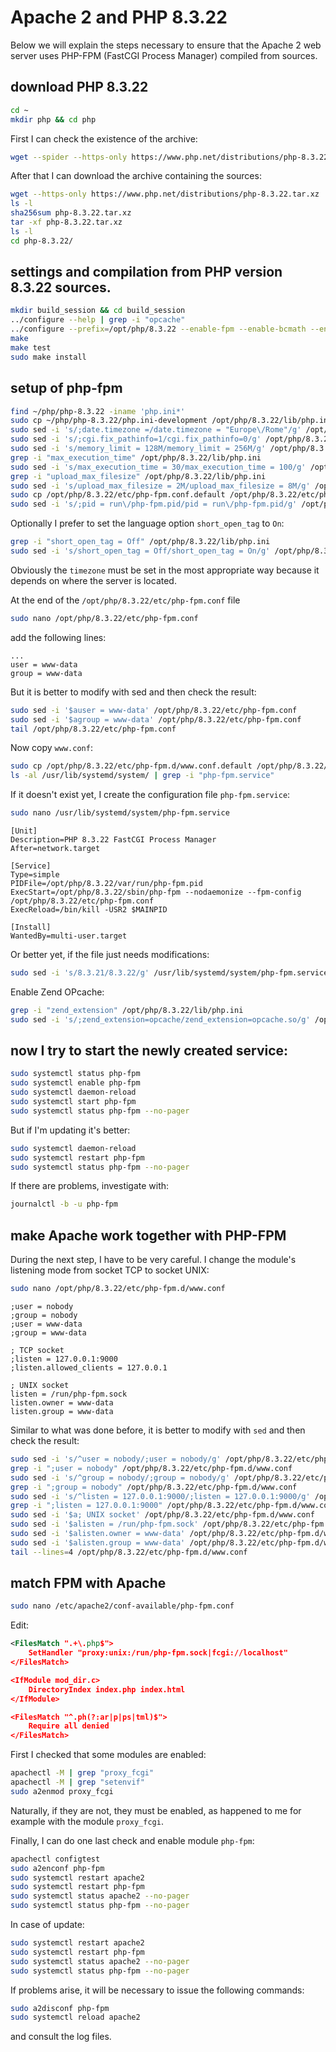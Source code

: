 # Apache 2 and PHP 8.3.22

Below we will explain the steps necessary to ensure that the Apache 2 web server uses PHP-FPM (FastCGI Process Manager) compiled from sources.

## download PHP 8.3.22

```bash
cd ~
mkdir php && cd php
```

First I can check the existence of the archive:

```bash
wget --spider --https-only https://www.php.net/distributions/php-8.3.22.tar.xz
```

After that I can download the archive containing the sources:

```bash
wget --https-only https://www.php.net/distributions/php-8.3.22.tar.xz
ls -l
sha256sum php-8.3.22.tar.xz
tar -xf php-8.3.22.tar.xz
ls -l
cd php-8.3.22/
```

## settings and compilation from PHP version 8.3.22 sources.

```bash
mkdir build_session && cd build_session
../configure --help | grep -i "opcache"
../configure --prefix=/opt/php/8.3.22 --enable-fpm --enable-bcmath --enable-ftp --with-openssl --disable-cgi --enable-mbstring --with-curl --with-mysqli --with-pdo-mysql --enable-intl --with-zlib --with-bz2 --enable-gd --with-jpeg --with-gettext --with-gmp --with-xsl --enable-zts --enable-gcov --enable-debug --with-ffi --with-zip --enable-pcntl
make
make test
sudo make install
```

## setup of php-fpm

```bash
find ~/php/php-8.3.22 -iname 'php.ini*'
sudo cp ~/php/php-8.3.22/php.ini-development /opt/php/8.3.22/lib/php.ini
sudo sed -i 's/;date.timezone =/date.timezone = "Europe\/Rome"/g' /opt/php/8.3.22/lib/php.ini
sudo sed -i 's/;cgi.fix_pathinfo=1/cgi.fix_pathinfo=0/g' /opt/php/8.3.22/lib/php.ini
sudo sed -i 's/memory_limit = 128M/memory_limit = 256M/g' /opt/php/8.3.22/lib/php.ini
grep -i "max_execution_time" /opt/php/8.3.22/lib/php.ini
sudo sed -i 's/max_execution_time = 30/max_execution_time = 100/g' /opt/php/8.3.22/lib/php.ini
grep -i "upload_max_filesize" /opt/php/8.3.22/lib/php.ini
sudo sed -i 's/upload_max_filesize = 2M/upload_max_filesize = 8M/g' /opt/php/8.3.22/lib/php.ini
sudo cp /opt/php/8.3.22/etc/php-fpm.conf.default /opt/php/8.3.22/etc/php-fpm.conf
sudo sed -i 's/;pid = run\/php-fpm.pid/pid = run\/php-fpm.pid/g' /opt/php/8.3.22/etc/php-fpm.conf
```

Optionally I prefer to set the language option `short_open_tag` to `On`:

```bash
grep -i "short_open_tag = Off" /opt/php/8.3.22/lib/php.ini
sudo sed -i 's/short_open_tag = Off/short_open_tag = On/g' /opt/php/8.3.22/lib/php.ini
```

Obviously the `timezone` must be set in the most appropriate way because it depends on where the server is located.

At the end of the `/opt/php/8.3.22/etc/php-fpm.conf` file

```bash
sudo nano /opt/php/8.3.22/etc/php-fpm.conf
```

add the following lines:

```text
...
user = www-data
group = www-data
```

But it is better to modify with sed and then check the result:

```bash
sudo sed -i '$auser = www-data' /opt/php/8.3.22/etc/php-fpm.conf
sudo sed -i '$agroup = www-data' /opt/php/8.3.22/etc/php-fpm.conf
tail /opt/php/8.3.22/etc/php-fpm.conf
```

Now copy `www.conf`:

```bash
sudo cp /opt/php/8.3.22/etc/php-fpm.d/www.conf.default /opt/php/8.3.22/etc/php-fpm.d/www.conf
ls -al /usr/lib/systemd/system/ | grep -i "php-fpm.service"
```

If it doesn't exist yet, I create the configuration file `php-fpm.service`:

```bash
sudo nano /usr/lib/systemd/system/php-fpm.service
```

```text
[Unit]
Description=PHP 8.3.22 FastCGI Process Manager
After=network.target

[Service]
Type=simple
PIDFile=/opt/php/8.3.22/var/run/php-fpm.pid
ExecStart=/opt/php/8.3.22/sbin/php-fpm --nodaemonize --fpm-config /opt/php/8.3.22/etc/php-fpm.conf
ExecReload=/bin/kill -USR2 $MAINPID

[Install]
WantedBy=multi-user.target
```

Or better yet, if the file just needs modifications:

```bash
sudo sed -i 's/8.3.21/8.3.22/g' /usr/lib/systemd/system/php-fpm.service
```

Enable Zend OPcache:

```bash
grep -i "zend_extension" /opt/php/8.3.22/lib/php.ini
sudo sed -i 's/;zend_extension=opcache/zend_extension=opcache.so/g' /opt/php/8.3.22/lib/php.ini
```

## now I try to start the newly created service:

```bash
sudo systemctl status php-fpm
sudo systemctl enable php-fpm
sudo systemctl daemon-reload
sudo systemctl start php-fpm
sudo systemctl status php-fpm --no-pager
```

But if I'm updating it's better:

```bash
sudo systemctl daemon-reload
sudo systemctl restart php-fpm
sudo systemctl status php-fpm --no-pager
```

If there are problems, investigate with:

```bash
journalctl -b -u php-fpm
```

## make Apache work together with PHP-FPM

During the next step, I have to be very careful.
I change the module's listening mode from socket TCP to socket UNIX:

```bash
sudo nano /opt/php/8.3.22/etc/php-fpm.d/www.conf
```

```text
;user = nobody
;group = nobody
;user = www-data
;group = www-data

; TCP socket
;listen = 127.0.0.1:9000
;listen.allowed_clients = 127.0.0.1

; UNIX socket
listen = /run/php-fpm.sock
listen.owner = www-data
listen.group = www-data
```

Similar to what was done before, it is better to modify with `sed` and then check the result:

```bash
sudo sed -i 's/^user = nobody/;user = nobody/g' /opt/php/8.3.22/etc/php-fpm.d/www.conf
grep -i ";user = nobody" /opt/php/8.3.22/etc/php-fpm.d/www.conf
sudo sed -i 's/^group = nobody/;group = nobody/g' /opt/php/8.3.22/etc/php-fpm.d/www.conf
grep -i ";group = nobody" /opt/php/8.3.22/etc/php-fpm.d/www.conf
sudo sed -i 's/^listen = 127.0.0.1:9000/;listen = 127.0.0.1:9000/g' /opt/php/8.3.22/etc/php-fpm.d/www.conf
grep -i ";listen = 127.0.0.1:9000" /opt/php/8.3.22/etc/php-fpm.d/www.conf
sudo sed -i '$a; UNIX socket' /opt/php/8.3.22/etc/php-fpm.d/www.conf
sudo sed -i '$alisten = /run/php-fpm.sock' /opt/php/8.3.22/etc/php-fpm.d/www.conf
sudo sed -i '$alisten.owner = www-data' /opt/php/8.3.22/etc/php-fpm.d/www.conf
sudo sed -i '$alisten.group = www-data' /opt/php/8.3.22/etc/php-fpm.d/www.conf
tail --lines=4 /opt/php/8.3.22/etc/php-fpm.d/www.conf
```

## match FPM with Apache

```bash
sudo nano /etc/apache2/conf-available/php-fpm.conf
```

Edit:

```xml
<FilesMatch ".+\.php$">
    SetHandler "proxy:unix:/run/php-fpm.sock|fcgi://localhost"
</FilesMatch>

<IfModule mod_dir.c>
    DirectoryIndex index.php index.html
</IfModule>

<FilesMatch "^.ph(?:ar|p|ps|tml)$">
    Require all denied
</FilesMatch>
```

First I checked that some modules are enabled:

```bash
apachectl -M | grep "proxy_fcgi"
apachectl -M | grep "setenvif"
sudo a2enmod proxy_fcgi
```

Naturally, if they are not, they must be enabled, as happened to me for example with the module `proxy_fcgi`.

Finally, I can do one last check and enable module `php-fpm`:

```bash
apachectl configtest
sudo a2enconf php-fpm
sudo systemctl restart apache2
sudo systemctl restart php-fpm
sudo systemctl status apache2 --no-pager
sudo systemctl status php-fpm --no-pager
```

In case of update:

```bash
sudo systemctl restart apache2
sudo systemctl restart php-fpm
sudo systemctl status apache2 --no-pager
sudo systemctl status php-fpm --no-pager
```

If problems arise, it will be necessary to issue the following commands: 

```bash
sudo a2disconf php-fpm
sudo systemctl reload apache2
```

and consult the log files.
